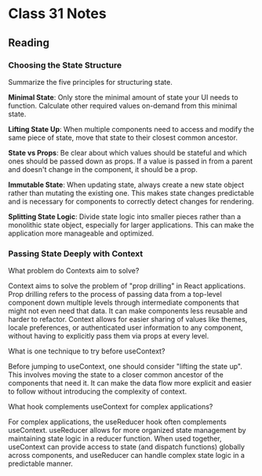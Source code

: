 # Class 31 Notes

## Reading

### Choosing the State Structure

Summarize the five principles for structuring state.

**Minimal State**: Only store the minimal amount of state your UI needs to function. Calculate other required values on-demand from this minimal state.

**Lifting State Up**: When multiple components need to access and modify the same piece of state, move that state to their closest common ancestor.

**State vs Props**: Be clear about which values should be stateful and which ones should be passed down as props. If a value is passed in from a parent and doesn't change in the component, it should be a prop.

**Immutable State**: When updating state, always create a new state object rather than mutating the existing one. This makes state changes predictable and is necessary for components to correctly detect changes for rendering.

**Splitting State Logic**: Divide state logic into smaller pieces rather than a monolithic state object, especially for larger applications. This can make the application more manageable and optimized.

### Passing State Deeply with Context

What problem do Contexts aim to solve?

Context aims to solve the problem of "prop drilling" in React applications. Prop drilling refers to the process of passing data from a top-level component down multiple levels through intermediate components that might not even need that data. It can make components less reusable and harder to refactor. Context allows for easier sharing of values like themes, locale preferences, or authenticated user information to any component, without having to explicitly pass them via props at every level.

What is one technique to try before useContext?

Before jumping to useContext, one should consider "lifting the state up". This involves moving the state to a closer common ancestor of the components that need it. It can make the data flow more explicit and easier to follow without introducing the complexity of context.

What hook complements useContext for complex applications?

For complex applications, the useReducer hook often complements useContext. useReducer allows for more organized state management by maintaining state logic in a reducer function. When used together, useContext can provide access to state (and dispatch functions) globally across components, and useReducer can handle complex state logic in a predictable manner.

